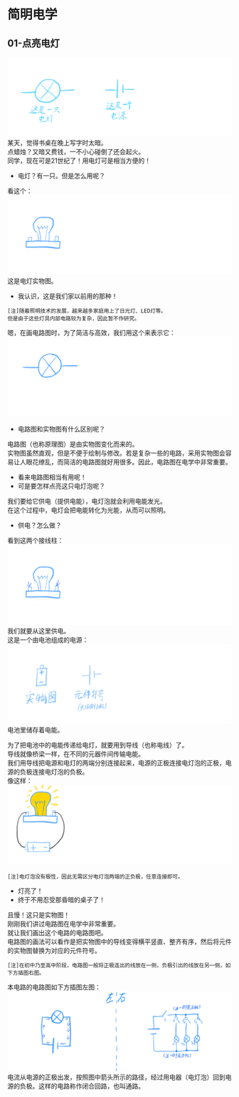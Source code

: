 # 简明电学
## 01-点亮电灯
![插图1](/src/img/99BBA16B-37A8-4F45-B3C3-3AE4D75F22F9.png)  
某天，觉得书桌在晚上写字时太暗。  
点蜡烛？又暗又费钱，一不小心碰倒了还会起火。  
同学，现在可是21世纪了！用电灯可是相当方便的！  

- 电灯？有一只。但是怎么用呢？  

看这个：
![插图2](/src/img/0382D17F-BD05-497D-B144-565585BE3333.png)  
这是电灯实物图。

- 我认识，这是我们家以前用的那种！  

```
[注]随着照明技术的发展，越来越多家庭用上了日光灯、LED灯等。  
但是由于这些灯具内部电路较为复杂，因此暂不作研究。  
```

嗯，在画电路图时，为了简洁与高效，我们用这个来表示它：  
![插图3](/src/img/FC28E08D-7004-4FC9-A76A-620EE3C88A35.png
)  

- 电路图和实物图有什么区别呢？  

电路图（也称原理图）是由实物图变化而来的。  
实物图虽然直观，但是不便于绘制与修改。若是复杂一些的电路，采用实物图会容易让人眼花缭乱，而简洁的电路图就好用很多。因此，电路图在电学中非常重要。  

- 看来电路图相当有用呢！
- 可是要怎样点亮这只电灯泡呢？  

我们要给它供电（提供电能），电灯泡就会利用电能发光。  
在这个过程中，电灯会把电能转化为光能，从而可以照明。  

- 供电？怎么做？  

看到这两个接线柱：  
![插图4](/src/img/81609EBE-61F9-43F2-A416-E57AF466FCDD.png)  
我们就要从这里供电。  
这是一个由电池组成的电源：
![插图5](/src/img/6E7084A1-9C47-4057-8D29-C7A6BBB3E083.png)
电池里储存着电能。  

为了把电池中的电能传递给电灯，就要用到导线（也称电线）了。  
导线就像桥梁一样，在不同的元器件间传输电能。  
我们用导线把电源和电灯的两端分别连接起来，电源的正极连接电灯泡的正极，电源的负极连接电灯泡的负极。  
像这样：  
![插图6](/src/img/F4977AEF-B9C8-4361-A2FF-76AB41A5E721.png)
```
[注]电灯泡没有极性，因此无需区分电灯泡两端的正负极，任意连接即可。
```

- 灯亮了！
- 终于不用忍受那昏暗的桌子了！

且慢！这只是实物图！  
刚刚我们讲过电路图在电学中非常重要。  
就让我们画出这个电路的电路图吧。  
电路图的画法可以看作是把实物图中的导线变得横平竖直、整齐有序，然后将元件的实物图替换为对应的元件符号。  
```
[注]在初中乃至高中阶段，电路图一般将正极连出的线放在一侧，负极引出的线放在另一侧，如下方插图右图。
```
本电路的电路图如下方插图左图：
![插图7](/src/img/8747A654-638D-4277-846A-F605F7AE89E3.png)
电流从电源的正极出发，按照图中箭头所示的路径，经过用电器（电灯泡）回到电源的负极。这样的电路称作闭合回路，也叫通路。
